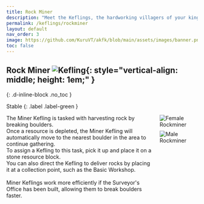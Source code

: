 ```yaml
---
title: Rock Miner
description: "Meet the Keflings, the hardworking villagers of your kingdom in A Kingdom for Keflings. These cheerful characters are eager to follow your lead and assist with building, gathering resources, and more."
permalink: /keflings/rockminer
layout: default
nav_order: 3
image: https://github.com/KuruVT/akfk/blob/main/assets/images/banner.png?raw=true
toc: false
---
```


##  Rock Miner ![Kefling](https://github.com/KuruVT/akfk/blob/main/assets/images/keflings/rockminer_icon.png?raw=true){: style="vertical-align: middle; height: 1em;" }
{: .d-inline-block .no_toc }

Stable
{: .label .label-green }

<div style="display: flex; align-items: flex-start; gap: 1rem;">
  <div style="flex: 1;">
  The Miner Kefling is tasked with harvesting rock by breaking boulders.<br> Once a resource is depleted, the Miner Kefling will automatically move to the nearest boulder in the area to continue gathering.<br> To assign a Kefling to this task, pick it up and place it on a stone resource block.<br> You can also direct the Kefling to deliver rocks by placing it at a collection point, such as the Basic Workshop.<br><br>Miner Keflings work more efficiently if the Surveyor's Office has been built, allowing them to break boulders faster.

  </div>
  <div style="display: flex; flex-direction: column; gap: 0.5rem;">
    <img src="https://github.com/KuruVT/akfk/blob/main/assets/images/keflings/female_rockminer.png?raw=true" alt="Female Rockminer" style="max-width: 100px; height: auto;">
    <img src="https://github.com/KuruVT/akfk/blob/main/assets/images/keflings/male_rockminer.png?raw=true" alt="Male Rockminer" style="max-width: 100px; height: auto;">
  </div>
</div>


